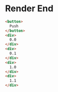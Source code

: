 # Render End
```html
<button>
  Push
</button>
<div>
  0.0
</div>
<div>
  0.1
</div>
<div>
  1.0
</div>
<div>
  1.1
</div>
```
